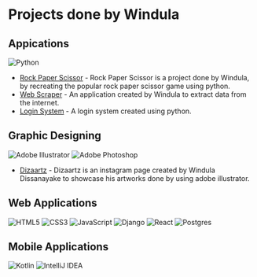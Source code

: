 # Projects done by Windula

## Appications
![Python](https://img.shields.io/badge/python-3670A0?style=for-the-badge&logo=python&logoColor=ffdd54)

- [Rock Paper Scissor](https://github.com/windula/rock-paper-scissor.git) - Rock Paper Scissor is a project done by Windula, by recreating the popular rock paper scissor game using python.
- [Web Scraper](https://github.com/windula/web-scraper.git) - An application created by Windula to extract data from the internet.
- [Login System](https://github.com/windula/Login-system.git) - A login system created using python.


## Graphic Designing
![Adobe Illustrator](https://img.shields.io/badge/adobe%20illustrator-%23FF9A00.svg?style=for-the-badge&logo=adobe%20illustrator&logoColor=white) ![Adobe Photoshop](https://img.shields.io/badge/adobe%20photoshop-%2331A8FF.svg?style=for-the-badge&logo=adobe%20photoshop&logoColor=white)
 
 
- [Dizaartz](https://www.instagram.com/dizaartz/) - Dizaartz is an instagram page created by Windula Dissanayake to showcase his artworks done by using adobe illustrator. 

## Web Applications
![HTML5](https://img.shields.io/badge/html5-%23E34F26.svg?style=for-the-badge&logo=html5&logoColor=white) ![CSS3](https://img.shields.io/badge/css3-%231572B6.svg?style=for-the-badge&logo=css3&logoColor=white) ![JavaScript](https://img.shields.io/badge/javascript-%23323330.svg?style=for-the-badge&logo=javascript&logoColor=%23F7DF1E) ![Django](https://img.shields.io/badge/django-%23092E20.svg?style=for-the-badge&logo=django&logoColor=white) ![React](https://img.shields.io/badge/react-%2320232a.svg?style=for-the-badge&logo=react&logoColor=%2361DAFB) ![Postgres](https://img.shields.io/badge/postgres-%23316192.svg?style=for-the-badge&logo=postgresql&logoColor=white) 

## Mobile Applications
![Kotlin](https://img.shields.io/badge/kotlin-%230095D5.svg?style=for-the-badge&logo=kotlin&logoColor=white)	![IntelliJ IDEA](https://img.shields.io/badge/IntelliJIDEA-000000.svg?style=for-the-badge&logo=intellij-idea&logoColor=white)


